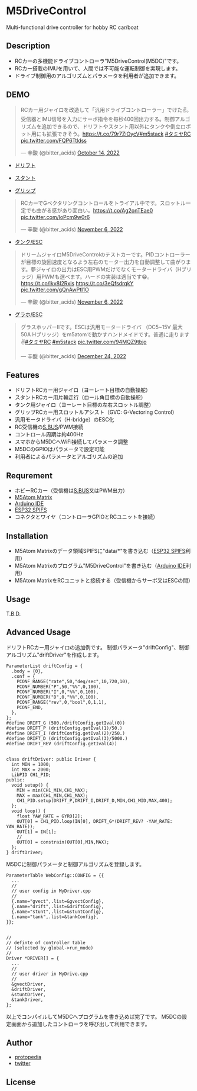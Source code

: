 # M5DriveControl
Multi-functional drive controller for hobby RC car/boat


## Description

- RCカーの多機能ドライブコントローラ"M5DriveControl(M5DC)"です。
- RCカー搭載のIMUを用いて、人間では不可能な運転制御を実現します。
- ドライブ制御用のアルゴリズムとパラメータを利用者が追加できます。


## DEMO


<blockquote class="twitter-tweet"><p lang="ja" dir="ltr">RCカー用ジャイロを改造して「汎用ドライブコントローラー」でけた✌。受信器とIMU信号を入力にサーボ指令を毎秒400回出力する。制御アルゴリズムを追加できるので、ドリフトやスタント用以外にタンクや倒立ロボット用にも拡張できそう。<a href="https://t.co/79r7ZiOycV">https://t.co/79r7ZiOycV</a><a href="https://twitter.com/hashtag/m5stack?src=hash&amp;ref_src=twsrc%5Etfw">#m5stack</a> <a href="https://twitter.com/hashtag/%E3%82%BF%E3%83%9F%E3%83%A4RC?src=hash&amp;ref_src=twsrc%5Etfw">#タミヤRC</a> <a href="https://t.co/FQP6Ttldss">pic.twitter.com/FQP6Ttldss</a></p>&mdash; 辛酸 (@bitter_acids) <a href="https://twitter.com/bitter_acids/status/1580895090956201984?ref_src=twsrc%5Etfw">October 14, 2022</a></blockquote>


- [ドリフト](https://protopedia.net/prototype/2351)

- [スタント](https://protopedia.net/prototype/3144)

- [グリップ](https://twitter.com/bitter_acids/status/1589181781013848064)
<blockquote class="twitter-tweet"><p lang="ja" dir="ltr">RCカーでGベクタリングコントロールをトライアル中です。スロットル一定でも曲がる感があり面白い。<a href="https://t.co/Ag2onTEae0">https://t.co/Ag2onTEae0</a> <a href="https://t.co/loPcm9w0r6">pic.twitter.com/loPcm9w0r6</a></p>&mdash; 辛酸 (@bitter_acids) <a href="https://twitter.com/bitter_acids/status/1589181781013848064?ref_src=twsrc%5Etfw">November 6, 2022</a></blockquote>

- [タンク/ESC](https://twitter.com/bitter_acids/status/1589359870247317504)
<blockquote class="twitter-tweet"><p lang="ja" dir="ltr">ドリームジャイロM5DriveControlのテストカーです。PIDコントローラーが目標の旋回速度となるよう左右のモーター出力を自動調整して曲がります。夢ジャイロの出力はESC用PWMだけでなくモータードライバ（Hブリッジ）用PWMも選べます。ハードの実装は適当です😁。<a href="https://t.co/lkv8I2Rxls">https://t.co/lkv8I2Rxls</a> <a href="https://t.co/3eQfsdrqkY">https://t.co/3eQfsdrqkY</a> <a href="https://t.co/gQnAwPtI1O">pic.twitter.com/gQnAwPtI1O</a></p>&mdash; 辛酸 (@bitter_acids) <a href="https://twitter.com/bitter_acids/status/1589359870247317504?ref_src=twsrc%5Etfw">November 6, 2022</a></blockquote> 

- [グラホ/ESC](https://twitter.com/bitter_acids/status/1606455913690587136)
<blockquote class="twitter-tweet"><p lang="ja" dir="ltr">グラスホッパーⅡです。ESCは汎用モータードライバ （DC5~15V 最大50A Hブリッジ）をm5atomで動かすハンドメイドです。普通に走ります✌<a href="https://twitter.com/hashtag/%E3%82%BF%E3%83%9F%E3%83%A4RC?src=hash&amp;ref_src=twsrc%5Etfw">#タミヤRC</a> <a href="https://twitter.com/hashtag/m5stack?src=hash&amp;ref_src=twsrc%5Etfw">#m5stack</a> <a href="https://t.co/94MQZ9tbjo">pic.twitter.com/94MQZ9tbjo</a></p>&mdash; 辛酸 (@bitter_acids) <a href="https://twitter.com/bitter_acids/status/1606455913690587136?ref_src=twsrc%5Etfw">December 24, 2022</a></blockquote>



## Features

- ドリフトRCカー用ジャイロ（ヨーレート目標の自動操舵）
- スタントRCカー用片輪走行（ロール角目標の自動操舵）
- タンク用ジャイロ（ヨーレート目標の左右スロットル調整）
- グリップRCカー用スロットルアシスト（GVC: G-Vectoring Control）
- 汎用モータドライバ（H-bridge）のESC化
- RC受信機の[S.BUS](https://ja.wikipedia.org/wiki/S.BUS)/PWM接続
- コントロール周期は約400Hz
- スマホからM5DCへWiFi接続してパラメータ調整
- M5DCのGPIOはパラメータで設定可能
- 利用者によるパラメータとアルゴリズムの追加



## Requrement

- ホビーRCカー（受信機は[S.BUS](https://ja.wikipedia.org/wiki/S.BUS)又はPWM出力）
- [M5Atom Matrix](https://docs.m5stack.com/en/core/atom_matrix)
- [Arduino IDE](https://www.arduino.cc/en/software)
- [ESP32 SPIFS](https://github.com/me-no-dev/arduino-esp32fs-plugin)
- コネクタとワイヤ（コントローラGPIOとRCユニットを接続）



## Installation

- M5Atom Matrixのデータ領域SPIFSに"data/*"を書き込む（[ESP32 SPIFS](https://github.com/me-no-dev/arduino-esp32fs-plugin)利用）
- M5Atom Matrixのプログラム"M5DriveControl"を書き込む（[Arduino IDE](https://www.arduino.cc/en/software)利用）
- M5Atom MatrixをRCユニットと接続する（受信機からサーボ又はESCの間）



## Usage
T.B.D.



## Advanced Usage
ドリフトRCカー用ジャイロの追加例です。
制御パラメータ"driftConfig"、制御アルゴリズム"driftDriver"を作成します。
```
ParameterList driftConfig = {
  .body = {0},
  .conf = {
    PCONF_RANGE("rate",50,"deg/sec",10,720,10),
    PCONF_NUMBER("P",50,"%%",0,100),
    PCONF_NUMBER("I",0,"%%",0,100),
    PCONF_NUMBER("D",0,"%%",0,100),
    PCONF_RANGE("rev",0,"bool",0,1,1),
    PCONF_END,
  },
};
#define DRIFT_G (500./driftConfig.getIval(0))
#define DRIFT_P (driftConfig.getIval(1)/50.)
#define DRIFT_I (driftConfig.getIval(2)/250.)
#define DRIFT_D (driftConfig.getIval(3)/5000.)
#define DRIFT_REV (driftConfig.getIval(4))


class driftDriver: public Driver {
  int MIN = 1000;
  int MAX = 2000;
  LibPID CH1_PID;
public:
  void setup() {
    MIN = min(CH1_MIN,CH1_MAX);
    MAX = max(CH1_MIN,CH1_MAX);
    CH1_PID.setup(DRIFT_P,DRIFT_I,DRIFT_D,MIN,CH1_MID,MAX,400);
  };
  void loop() {
    float YAW_RATE = GYRO[2];
    OUT[0] = CH1_PID.loop(IN[0], DRIFT_G*(DRIFT_REV? -YAW_RATE: YAW_RATE));
    OUT[1] = IN[1];
    //
    OUT[0] = constrain(OUT[0],MIN,MAX);
  };
} driftDriver;
```


M5DCに制御パラメータと制御アルゴリズムを登録します。
```
ParameterTable WebConfig::CONFIG = {{
  ...
  //
  // user config in MyDriver.cpp
  //
  {.name="gvect",.list=&gvectConfig},
  {.name="drift",.list=&driftConfig},
  {.name="stunt",.list=&stuntConfig},
  {.name="tank",.list=&tankConfig},
}};


//
// definte of controller table
// (selected by global->run_mode)
//
Driver *DRIVER[] = {
  ...
  //
  // user driver in MyDrive.cpp
  //
  &gvectDriver,
  &driftDriver,
  &stuntDriver,
  &tankDriver,
};
```

以上でコンパイルしてM5DCへプログラムを書き込めば完了です。
M5DCの設定画面から追加したコントローラを呼び出して利用できます。



## Author
- [protopedia](https://protopedia.net/prototyper/hshin)
- [twitter](https://twitter.com/bitter_acids)



## License


